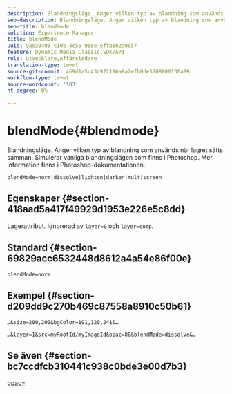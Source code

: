 ```yaml
---
description: Blandningsläge. Anger vilken typ av blandning som används när lagret sätts samman. Simulerar vanliga blandningslägen som finns i Photoshop. Mer information finns i Photoshop-dokumentationen.
seo-description: Blandningsläge. Anger vilken typ av blandning som används när lagret sätts samman. Simulerar vanliga blandningslägen som finns i Photoshop. Mer information finns i Photoshop-dokumentationen.
seo-title: blendMode
solution: Experience Manager
title: blendMode
uuid: 9ae30495-c10b-4c55-968e-effb602a0857
feature: Dynamic Media Classic,SDK/API
role: Utvecklare,Affärsledare
translation-type: tm+mt
source-git-commit: 469d1a5c43a972116a8a2efb0de5708800130a99
workflow-type: tm+mt
source-wordcount: '103'
ht-degree: 0%

---
```



# blendMode{#blendmode}

Blandningsläge. Anger vilken typ av blandning som används när lagret sätts samman. Simulerar vanliga blandningslägen som finns i Photoshop. Mer information finns i Photoshop-dokumentationen.

`blendMode=norm|dissolve|lighten|darken|mult|screen`

## Egenskaper {#section-418aad5a417f49929d1953e226e5c8dd}

Lagerattribut. Ignorerad av `layer=0` och `layer=comp`.

## Standard {#section-69829acc6532448d8612a4a54e86f00e}

`blendMode=norm`

## Exempel {#section-d209dd9c270b469c87558a8910c50b61}

`…&size=200,200&bgColor=191,120,241&…`

`…&layer=1&src=myRootId/myImageId&opac=80&blendMode=dissolve&…`

## Se även {#section-bc7ccdfcb310441c938c0bde3e00d7b3}

[opac=](../../../../../is-api/http-ref/image-serving-api-ref/c-http-protocol-reference/c-command-reference/r-opac.md#reference-d2269b51aca34599a08d0a46ee5c27e5)
